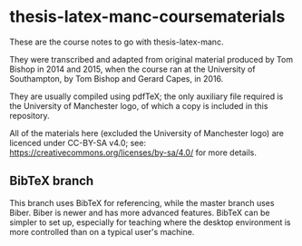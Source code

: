 # thesis-latex-manc-coursematerials
These are the course notes to go with thesis-latex-manc.

They were transcribed and adapted from original material produced by Tom Bishop in 2014 and 2015, when the course ran at the University of Southampton, by Tom Bishop and Gerard Capes, in 2016.

They are usually compiled using pdfTeX; the only auxiliary file required is the University of Manchester logo, of which a copy is included in this repository. 

All of the materials here (excluded the University of Manchester logo) are licenced under CC-BY-SA v4.0; see: https://creativecommons.org/licenses/by-sa/4.0/ for more details.

## BibTeX branch
This branch uses BibTeX for referencing, while the master branch uses Biber.
Biber is newer and has more advanced features.
BibTeX can be simpler to set up, especially for teaching where the desktop environment is more controlled than on a typical user's machine.
